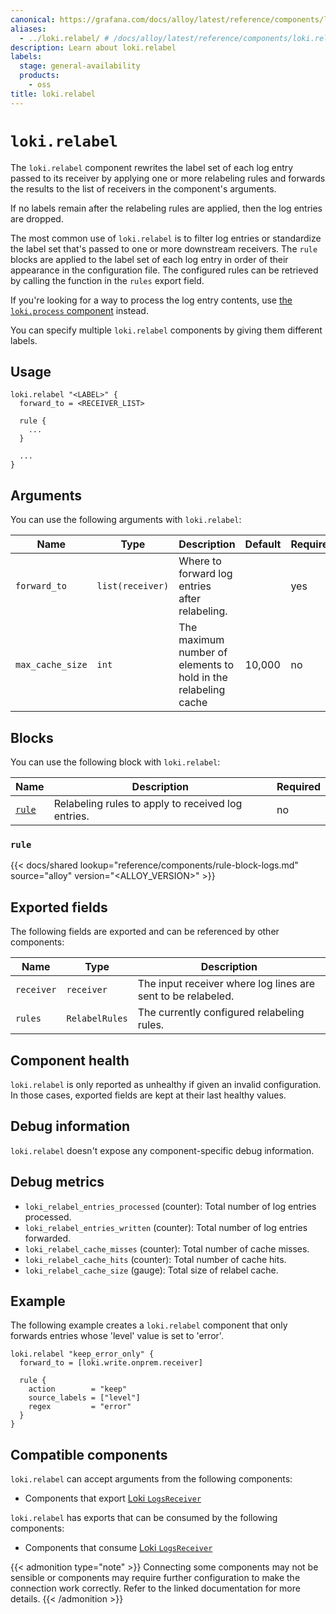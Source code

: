 ```yaml
---
canonical: https://grafana.com/docs/alloy/latest/reference/components/loki/loki.relabel/
aliases:
  - ../loki.relabel/ # /docs/alloy/latest/reference/components/loki.relabel/
description: Learn about loki.relabel
labels:
  stage: general-availability
  products:
    - oss
title: loki.relabel
---
```


# `loki.relabel`

The `loki.relabel` component rewrites the label set of each log entry passed to its receiver by applying one or more relabeling rules and forwards the results to the list of receivers in the component's arguments.

If no labels remain after the relabeling rules are applied, then the log entries are dropped.

The most common use of `loki.relabel` is to filter log entries or standardize the label set that's passed to one or more downstream receivers.
The `rule` blocks are applied to the label set of each log entry in order of their appearance in the configuration file.
The configured rules can be retrieved by calling the function in the `rules` export field.

If you're looking for a way to process the log entry contents, use [the `loki.process` component][loki.process] instead.

[loki.process]: ../loki.process/

You can specify multiple `loki.relabel` components by giving them different labels.

## Usage

```alloy
loki.relabel "<LABEL>" {
  forward_to = <RECEIVER_LIST>

  rule {
    ...
  }

  ...
}
```

## Arguments

You can use the following arguments with `loki.relabel`:

| Name             | Type             | Description                                                    | Default | Required |
| ---------------- | ---------------- | -------------------------------------------------------------- | ------- | -------- |
| `forward_to`     | `list(receiver)` | Where to forward log entries after relabeling.                 |         | yes      |
| `max_cache_size` | `int`            | The maximum number of elements to hold in the relabeling cache | 10,000  | no       |

## Blocks

You can use the following block with `loki.relabel`:

| Name           | Description                                        | Required |
| -------------- | -------------------------------------------------- | -------- |
| [`rule`][rule] | Relabeling rules to apply to received log entries. | no       |

[rule]: #rule

### `rule`

{{< docs/shared lookup="reference/components/rule-block-logs.md" source="alloy" version="<ALLOY_VERSION>" >}}

## Exported fields

The following fields are exported and can be referenced by other components:

| Name       | Type           | Description                                                  |
| ---------- | -------------- | ------------------------------------------------------------ |
| `receiver` | `receiver`     | The input receiver where log lines are sent to be relabeled. |
| `rules`    | `RelabelRules` | The currently configured relabeling rules.                   |

## Component health

`loki.relabel` is only reported as unhealthy if given an invalid configuration.
In those cases, exported fields are kept at their last healthy values.

## Debug information

`loki.relabel` doesn't expose any component-specific debug information.

## Debug metrics

* `loki_relabel_entries_processed` (counter): Total number of log entries processed.
* `loki_relabel_entries_written` (counter): Total number of log entries forwarded.
* `loki_relabel_cache_misses` (counter): Total number of cache misses.
* `loki_relabel_cache_hits` (counter): Total number of cache hits.
* `loki_relabel_cache_size` (gauge): Total size of relabel cache.

## Example

The following example creates a `loki.relabel` component that only forwards entries whose 'level' value is set to 'error'.

```alloy
loki.relabel "keep_error_only" {
  forward_to = [loki.write.onprem.receiver]

  rule {
    action        = "keep"
    source_labels = ["level"]
    regex         = "error"
  }
}
```

<!-- START GENERATED COMPATIBLE COMPONENTS -->

## Compatible components

`loki.relabel` can accept arguments from the following components:

- Components that export [Loki `LogsReceiver`](../../../compatibility/#loki-logsreceiver-exporters)

`loki.relabel` has exports that can be consumed by the following components:

- Components that consume [Loki `LogsReceiver`](../../../compatibility/#loki-logsreceiver-consumers)

{{< admonition type="note" >}}
Connecting some components may not be sensible or components may require further configuration to make the connection work correctly.
Refer to the linked documentation for more details.
{{< /admonition >}}

<!-- END GENERATED COMPATIBLE COMPONENTS -->
